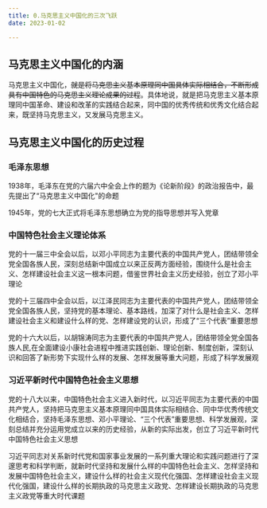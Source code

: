 ```yaml
---
title: 0.马克思主义中国化的三次飞跃
date: 2023-01-02

---
```


## 马克思主义中国化的内涵 <Badge text="选择题" type="tip" />

马克思主义中国化，~~就是将马克思主义基本原理同中国具体实际相结合，不断形成具有中国特色的马克思主义理论成果的过程~~。具体地说，就是把马克思主义基本原理同中国革命、建设和改革的实践结合起来，同中国的优秀传统和优秀文化结合起来，既坚持马克思主义，又发展马克思主义。

## 马克思主义中国化的历史过程 <Badge text="选择题" type="tip" />

### 毛泽东思想

1938年，毛泽东在党的六届六中全会上作的题为《论新阶段》的政治报告中，最先提出了“马克思主义中国化"的命题

1945年，党的七大正式将毛泽东思想确立为党的指导思想并写入党章

### 中国特色社会主义理论体系

党的十一届三中全会以后，以邓小平同志为主要代表的中国共产党人，团结带领全党全国各族人民，深刻总结新中国成立以来正反两方面经验，围绕什么是社会主义、怎样建设社会主义这一根本问题，借鉴世界社会主义历史经验，创立了邓小平理论

党的十三届四中全会以后，以江泽民同志为主要代表的中国共产党人，团结带领全党全国各族人民，坚持党的基本理论、基本路线，加深了对什么是社会主义、怎样建设社会主义和建设什么样的党、怎样建设党的认识，形成了“三个代表”重要思想

党的十六大以后，以胡锦涛同志为主要代表的中国共产党人，团结带领全党全国各族人民,在全面建设小康社会进程中推进实践创新、理论创新、制度创新，深刻认识和回答了新形势下实现什么样的发展、怎样发展等重大问题，形成了科学发展观

### 习近平新时代中国特色社会主义思想

党的十八大以来，中国特色社会主义进入新时代，以习近平同志为主要代表的中国共产党人，坚持把马克思主义基本原理同中国具体实际相结合、同中华优秀传统文化相结合，坚持毛泽东思想、邓小平理论、“三个代表”重要思想、科学发展观，深刻总结并充分运用党成立以来的历史经验，从新的实际出发，创立了习近平新时代中国特色社会主义思想

习近平同志对关系新时代党和国家事业发展的一系列重大理论和实践问题进行了深邃思考和科学判断，就新时代坚持和发展什么样的中国特色社会主义、怎样坚持和发展中国特色社会主义，建设什么样的社会主义现代化强国、怎样建设社会主义现代化强国，建设什么样的长期执政的马克思主义政党、怎样建设长期执政的马克思主义政党等重大时代课题

